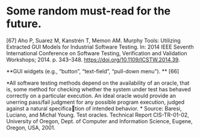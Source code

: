 # Some random must-read for the future. 


[67] Aho P, Suarez M, Kanstrén T, Memon AM. Murphy Tools: Utilizing Extracted GUI Models for Industrial Software Testing.
In: 2014 IEEE Seventh International Conference on Software Testing, Verification and Validation Workshops; 2014. p.
343–348. https://doi.org/10.1109/ICSTW.2014.39.

**GUI widgets (e.g., “button”, “text-field”, “pull-down menu”). ** [66]

*All software testing methods depend on the availability of an oracle, that is, some method for checking whether the system under test has behaved correctly on a particular execution. An ideal oracle would provide an unerring pass/fail judgment for any possible program execution, judged against a natural specification of intended behavior. *
Source:
Baresi, Luciano, and Michal Young. Test oracles. Technical Report CIS-TR-01-02, University of Oregon, Dept. of Computer and Information Science, Eugene, Oregon, USA, 2001.

